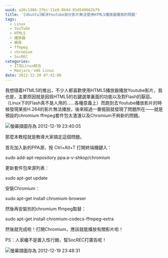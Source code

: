 ```yaml
---
uuid: a26c1466-2fbc-11e9-8b4d-05d549662b79
title: '[Ubuntu]解決Youtube部分影片無法使用HTML5播放器播放的問題'
tags:
  - Linux
  - YouTube
  - HTML5
  - 播放器
  - 網頁
  - ffmpeg
  - chromium
  - SocREC
categories:
  - IT及Linux綜合
  - Manjaro／x86 Linux
date: 2012-12-20 07:41:00
---
```


我想隨着HTML5的推出，不少人都喜歡使用HTML5播放器播放Youtube影片，我也是，主要原因就是因爲HTML5的右鍵選單裏面的功能以及對Flash的厭惡。（Linux下的Flash真不是人用的……各種意義上）而跑到去Youtube播放影片的時候發現某些H.264的影片無法播放，後來經過一番搗鼓就發現了問題所在——就是預設的chromium ffmpeg套件包太渣渣以及Chromium不夠新的問題。



![螢幕擷圖存為 2012-12-19 23:40:05](https://lenchan139.files.wordpress.com/2012/12/e89ea2e5b995e693b7e59c96e5ad98e782ba-2012-12-19-234005.png)

那麼本教程就是教導大家搞定這個問題。

首先加入新的PPA源，按 Ctrl+Alt+T 打開終端機鍵入：

sudo add-apt-repository ppa:a-v-shkop/chromium

更新套件包來源列表：

sudo apt-get update

安裝Chromium：

sudo apt-get install chromium-browser

然後再安裝別的chromium ffmpeg取替：

sudo apt-get install chromium-codecs-ffmpeg-extra

然後就完成啦！打開Chromium，應該就能播放有關影片啦！

PS：人家纔不是置入性行銷，幫SocREC打廣告呢！

![螢幕擷圖存為 2012-12-19 23:48:31](https://lenchan139.files.wordpress.com/2012/12/e89ea2e5b995e693b7e59c96e5ad98e782ba-2012-12-19-234831.png)
